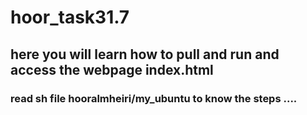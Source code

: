 # hoor_task31.7
## here you will learn how to pull and run and access the webpage index.html
### read sh file hooralmheiri/my_ubuntu to know the steps .... 
